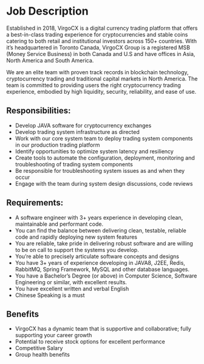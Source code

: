 # Job Description
Established in 2018, VirgoCX is a digital currency trading platform that offers a best-in-class trading experience for cryptocurrencies and stable coins catering to both retail and institutional investors across 150+ countries. With it’s headquartered in Toronto Canada, VirgoCX Group is a registered MSB (Money Service Business) in both Canada and U.S and have offices in Asia, North America and South America.

We are an elite team with proven track records in blockchain technology, cryptocurrency trading and traditional capital markets in North America. The team is committed to providing users the right cryptocurrency trading experience, embodied by high liquidity, security, reliability, and ease of use.

## Responsibilities:

- Develop JAVA software for cryptocurrency exchanges
- Develop trading system infrastructure as directed
- Work with our core system team to deploy trading system components in our production trading platform
- Identify opportunities to optimize system latency and resiliency
- Create tools to automate the configuration, deployment, monitoring and troubleshooting of trading system components
- Be responsible for troubleshooting system issues as and when they occur
- Engage with the team during system design discussions, code reviews

## Requirements:

- A software engineer with 3+ years experience in developing clean, maintainable and performant code.
- You can find the balance between delivering clean, testable, reliable code and rapidly deploying new system features
- You are reliable, take pride in delivering robust software and are willing to be on call to support the systems you develop.
- You’re able to precisely articulate software concepts and designs
- You have 3+ years of experience developing in JAVA8, J2EE, Redis, RabbitMQ, Spring Framework, MySQL and other database languages.
- You have a Bachelor’s Degree (or above) in Computer Science, Software Engineering or similar, with excellent results.
- You have excellent written and verbal English
- Chinese Speaking is a must

## Benefits

- VirgoCX has a dynamic team that is supportive and collaborative; fully supporting your career growth
- Potential to receive stock options for excellent performance
- Competitive Salary
- Group health benefits